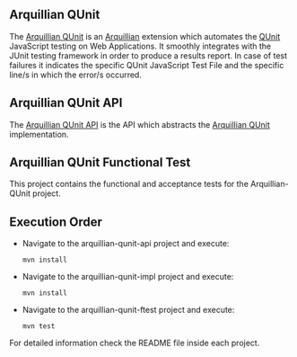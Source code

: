 ## Arquillian QUnit
The [Arquillian QUnit](https://github.com/tolis-e/arquillian-qunit) is an [Arquillian](http://arquillian.org/) extension which automates the [QUnit](http://qunitjs.com/) JavaScript testing on Web Applications. It smoothly integrates with the JUnit testing framework in order to produce a results report. In case of test failures it indicates the specific QUnit JavaScript Test File and the specific line/s in which the error/s occurred.

## Arquillian QUnit API
The [Arquillian QUnit API](https://github.com/tolis-e/arquillian-qunit/tree/master/arquillian-qunit-api) is the API which abstracts the [Arquillian QUnit](https://github.com/tolis-e/arquillian-qunit/tree/master/arquillian-qunit-impl) implementation.

## Arquillian QUnit Functional Test
This project contains the functional and acceptance tests for the Arquillian-QUnit project.

## Execution Order

* Navigate to the arquillian-qunit-api project and execute:

    `mvn install`

* Navigate to the arquillian-qunit-impl project and execute:

    `mvn install`

* Navigate to the arquillian-qunit-ftest project and execute:

    `mvn test`

For detailed information check the README file inside each project.
